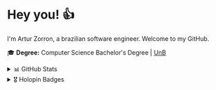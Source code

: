 # Hey you! 👍

I'm Artur Zorron, a brazilian software engineer. Welcome to my GitHub.

🎓 **Degree:** Computer Science Bachelor's Degree | [UnB](https://www.unb.br)

<details>
  <summary>
    📊 GitHub Stats
  </summary>
  <div>
    <img height="180em" src="https://github-readme-stats.vercel.app/api?username=tucazorron&theme=dark&show_icons=true"/>
    <img height="180em" src="https://github-readme-stats.vercel.app/api/top-langs/?username=tucazorron&layout=compact&langs_count=6&theme=dark"/>
  </div>
</details>

<details>
  <summary>
    🎖️ Holopin Badges
  </summary>
  <img height="180em" src="https://holopin.io/api/user/board?user=tucazorron"
</details>
